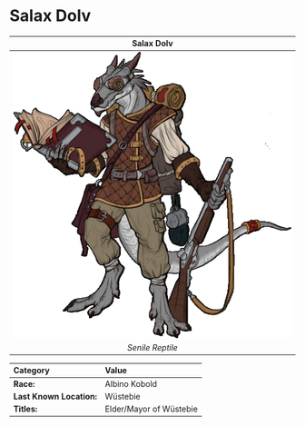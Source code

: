 # Salax Dolv

|Salax Dolv|
| :------: |
|![Artist Rendering](/dnd/img/characters/npc/salax.png "Artist Rendering")|
|*Senile Reptile*|

| Category					| Value					|
| :------ 		 			| :----- 				|
|**Race:**  				|Albino Kobold			|
|**Last Known Location:**	|Wüstebie				|
|**Titles:**				|Elder/Mayor of Wüstebie|
